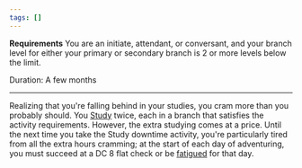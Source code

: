```yaml
---
tags: []
---
```

**Requirements** You are an initiate, attendant, or conversant, and your branch level for either your primary or secondary branch is 2 or more levels below the limit.

Duration: A few months

---

Realizing that you're falling behind in your studies, you cram more than you probably should. You [Study](https://2e.aonprd.com/Actions.aspx?ID=752) twice, each in a branch that satisfies the activity requirements. However, the extra studying comes at a price. Until the next time you take the Study downtime activity, you're particularly tired from all the extra hours cramming; at the start of each day of adventuring, you must succeed at a DC 8 flat check or be [fatigued](https://2e.aonprd.com/Conditions.aspx?ID=15) for that day.
